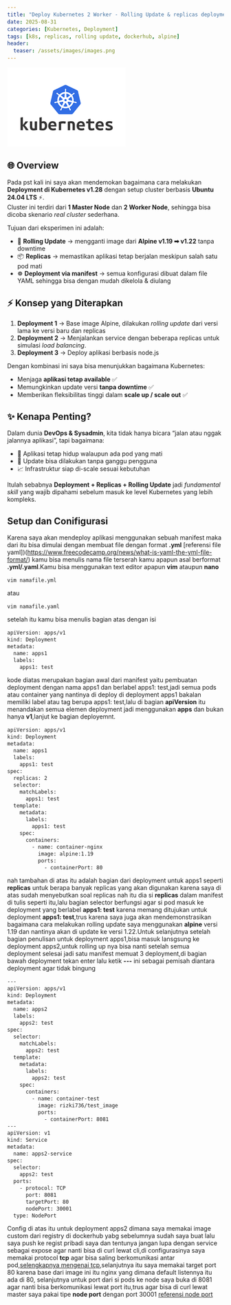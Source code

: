 ```yaml
---
title: "Deploy Kubernetes 2 Worker - Rolling Update & replicas deployment "
date: 2025-08-31
categories: [Kubernetes, Deployment]
tags: [k8s, replicas, rolling update, dockerhub, alpine]
header:
  teaser: /assets/images/images.png
---
```

![logo1](/assets/images/images.png)


## 🌐 Overview

Pada pst kali ini saya akan mendemokan bagaimana cara melakukan **Deployment di Kubernetes v1.28** dengan setup cluster berbasis **Ubuntu 24.04 LTS** ⚡.  
Cluster ini terdiri dari **1 Master Node** dan **2 Worker Node**, sehingga bisa dicoba skenario _real cluster_ sederhana.  

Tujuan dari eksperimen ini adalah:  
- 🔄 **Rolling Update** → mengganti image dari **Alpine v1.19 ➡ v1.22** tanpa downtime  
- 📦 **Replicas** → memastikan aplikasi tetap berjalan meskipun salah satu pod mati  
- ☸️ **Deployment via manifest** → semua konfigurasi dibuat dalam file YAML sehingga bisa dengan mudah dikelola & diulang  

## ⚡ Konsep yang Diterapkan

1. **Deployment 1** → Base image Alpine, dilakukan _rolling update_ dari versi lama ke versi baru dan replicas
2. **Deployment 2** → Menjalankan service dengan beberapa replicas untuk simulasi _load balancing_.  
3. **Deployment 3** → Deploy aplikasi berbasis node.js

Dengan kombinasi ini saya bisa menunjukkan bagaimana Kubernetes:
- Menjaga **aplikasi tetap available** ✅  
- Memungkinkan update versi **tanpa downtime** ✅  
- Memberikan fleksibilitas tinggi dalam **scale up / scale out** ✅  

## ✨ Kenapa Penting?

Dalam dunia **DevOps & Sysadmin**, kita tidak hanya bicara “jalan atau nggak jalannya aplikasi”, tapi bagaimana:  
- 🚦 Aplikasi tetap hidup walaupun ada pod yang mati  
- 🔄 Update bisa dilakukan tanpa ganggu pengguna  
- 📈 Infrastruktur siap di-scale sesuai kebutuhan  

Itulah sebabnya **Deployment + Replicas + Rolling Update** jadi _fundamental skill_ yang wajib dipahami sebelum masuk ke level Kubernetes yang lebih kompleks. 

## Setup dan Conifigurasi

Karena saya akan mendeploy aplikasi menggunakan sebuah manifest maka dari itu bisa dimulai dengan membuat file dengan format **.yml**
[referensi file yaml])(https://www.freecodecamp.org/news/what-is-yaml-the-yml-file-format/)
kamu bisa menulis nama file terserah kamu apapun asal berformat **.yml/.yaml**.Kamu bisa menggunakan text editor apapun **vim** ataupun **nano**

```
vim namafile.yml 
```

atau

```
vim namafile.yaml
```

setelah itu kamu bisa menulis bagian atas dengan isi

```
apiVersion: apps/v1
kind: Deployment
metadata:
  name: apps1
  labels:
    apps1: test
```

kode diatas merupakan bagian awal dari manifest yaitu pembuatan deployment dengan nama apps1 dan berlabel apps1: test,jadi semua pods atau container yang nantinya
di deploy di deployment apps1 bakalan memiliki label atau tag berupa apps1: test,lalu di bagian **apiVersion** itu menandakan semua elemen deployment jadi menggunakan **apps** dan bukan hanya **v1**,lanjut ke bagian deployemnt. 

```
apiVersion: apps/v1
kind: Deployment
metadata:
  name: apps1
  labels:
    apps1: test
spec:
  replicas: 2
  selector:
    matchLabels:
      apps1: test
  template:
    metadata:
      labels:
        apps1: test
    spec:
      containers:
        - name: container-nginx
          image: alpine:1.19
          ports:
            - containerPort: 80
```

nah tambahan di atas itu adalah bagian dari deployment untuk apps1 seperti **replicas** untuk berapa banyak replicas yang akan digunakan karena saya di atas sudah menyebutkan soal
replicas nah itu dia si **replicas** dalam manifest di tulis seperti itu,lalu bagian selector berfungsi agar si pod masuk ke deployment yang berlabel **apps1: test** karena
memang ditujukan untuk deployment **apps1: test**,trus karena saya juga akan mendemonstrasikan bagaimana cara melakukan rolling update saya menggunakan **alpine** versi 1.19 dan nantinya
akan di update ke versi 1.22.Untuk selanjutnya setelah bagian penulisan untuk deployment apps1,bisa masuk lansgsung ke deployment apps2,untuk rolling up nya bisa nanti setelah semua 
deployment selesai jadi satu manifest memuat 3 deployment,di bagian bawah deployment tekan enter lalu ketik **---** ini sebagai pemisah diantara deployment agar tidak bingung

```
---
apiVersion: apps/v1
kind: Deployment
metadata:
  name: apps2
  labels:
    apps2: test
spec:
  selector:
    matchLabels:
      apps2: test
  template:
    metadata:
      labels:
        apps2: test
    spec:
      containers:
        - name: container-test
          image: rizki736/test_image
          ports:
            - containerPort: 8081
---
apiVersion: v1
kind: Service
metadata:
  name: apps2-service
spec:
  selector:
    apps2: test
  ports:
    - protocol: TCP
      port: 8081
      targetPort: 80
      nodePort: 30001
  type: NodePort
```

Config di atas itu untuk deployment apps2 dimana saya memakai image custom dari registry di dockerhub yabg sebelumnya sudah saya buat lalu saya push ke regist pribadi saya
dan tentunya jangan lupa dengan service sebagai expose agar nanti bisa di curl lewat cli,di configurasinya saya memakai protocol **tcp** agar bisa saling berkomunikasi antar pod,[selengkapnya mengenai tcp](https://en.wikipedia.org/wiki/Transmission_Control_Protocol),selanjutnya itu saya memakai target port 80 karena base dari image ini itu nginx yang dimana default listennya itu ada di 80, selanjutnya untuk port dari si pods ke node saya buka di 8081 agar nanti bisa berkomunikasi lewat port itu,trus agar bisa di curl lewat master saya pakai 
tipe **node port** dengan port 30001 [referensi node port](https://www.tkng.io/services/nodeport/#:~:text=NodePort%20builds%20on%20top%20of,values%20can%20remain%20the%20same.)

